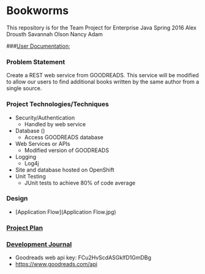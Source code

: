 # Bookworms

This repository is for the Team Project for Enterprise Java Spring 2016
Alex Drousth
Savannah Olson
Nancy Adam

###[User Documentation](UserDocs.md);

### Problem Statement

Create a REST web service from GOODREADS. This service will be modified
to allow our users to find additional books written by the same author
from a single source. 

### Project Technologies/Techniques

* Security/Authentication
    * Handled by web service
* Database ()
    * Access GOODREADS database
* Web Services or APIs
	* Modified version of GOODREADS
* Logging
	* Log4j
* Site and database hosted on OpenShift
* Unit Testing
    * JUnit tests to achieve 80% of code average 

### Design

*  [Application Flow](Application Flow.jpg)

### [Project Plan](ProjectPlan.md)

### [Development Journal](Journal.md)

* Goodreads web api key: FCu2HvScdASGklfD1GmDBg
* https://www.goodreads.com/api
